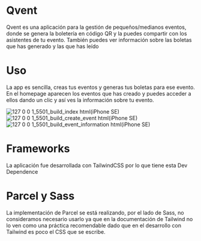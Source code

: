 # Qvent
Qvent es una aplicación para la gestión de pequeños/medianos eventos, donde se genera la boletería en código QR y la puedes compartir con los asistentes de tu evento. También puedes ver información sobre las boletas que has generado y las que has leído

# Uso
La app es sencilla, creas tus eventos y generas tus boletas para ese evento. En el homepage aparecen los eventos que has creado y puedes acceder a ellos dando un clic y así ves la información sobre tu evento.

![127 0 0 1_5501_build_index html(iPhone SE)](https://user-images.githubusercontent.com/71835312/222002320-91d383e6-de0c-4956-ae6e-3a1543530c47.png)
![127 0 0 1_5501_build_create_event html(iPhone SE)](https://user-images.githubusercontent.com/71835312/222002376-8aa4cb3f-a6df-407c-84d8-52c1df1d4d4e.png)
![127 0 0 1_5501_build_event_information html(iPhone SE)](https://user-images.githubusercontent.com/71835312/222002343-b8a15e96-9f32-4952-9c57-19dc7d904231.png)



# Frameworks
La aplicación fue desarrollada con TailwindCSS por lo que tiene esta Dev Dependence
 
# Parcel y Sass
La implementación de Parcel se está realizando, por el lado de Sass, no consideramos necesario usarlo ya que en la documentación de Tailwind no lo ven como una práctica recomendable dado que en el desarrollo con Tailwind es poco el CSS que se escribe.
